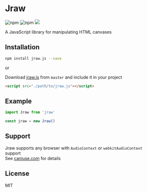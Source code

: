 # Jraw

![npm](https://img.shields.io/npm/v/jraw.svg)
![npm](https://img.shields.io/npm/dt/jraw.svg)
![](https://img.shields.io/badge/status-awesome-red.svg?style=flat)

A JavaScript library for manipulating HTML canvases

## Installation

```bash
npm install jraw.js --save
```

or

Download <a download href="https://raw.githubusercontent.com/justintaddei/jraw/master/releases/iife/jraw.js">jraw.js</a> from `master` and include it in your project

```html
<script src="./path/to/jraw.js"></script>
```

## Example

```typescript
import Jraw from 'jraw'

const jraw = new Jraw()
```

## Support

Jraw supports any browser with `AudioContext` or `webkitAudioContext` support  
See [caniuse.com](https://caniuse.com/#feat=audio-api) for details

## License

MIT
